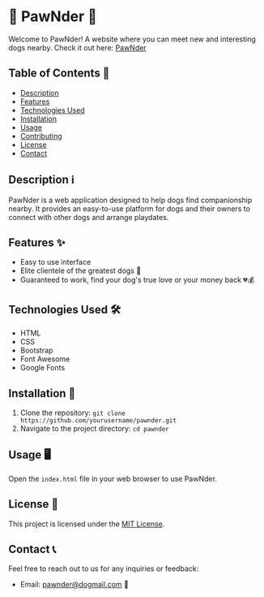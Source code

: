 # 🐾 PawNder 🐾

Welcome to PawNder! A website where you can meet new and interesting dogs nearby.
Check it out here: [PawNder](https://vinay-th.github.io/pawnder/)


## Table of Contents 📜

- [Description](#description)
- [Features](#features)
- [Technologies Used](#technologies-used)
- [Installation](#installation)
- [Usage](#usage)
- [Contributing](#contributing)
- [License](#license)
- [Contact](#contact)

## Description ℹ️

PawNder is a web application designed to help dogs find companionship nearby. It provides an easy-to-use platform for dogs and their owners to connect with other dogs and arrange playdates.

## Features ✨

- Easy to use interface
- Elite clientele of the greatest dogs 🐶
- Guaranteed to work, find your dog's true love or your money back 💔💰

## Technologies Used 🛠️

- HTML
- CSS
- Bootstrap
- Font Awesome
- Google Fonts

## Installation 🚀

1. Clone the repository: `git clone https://github.com/yourusername/pawnder.git`
2. Navigate to the project directory: `cd pawnder`

## Usage 🖥️

Open the `index.html` file in your web browser to use PawNder.


## License 📄

This project is licensed under the [MIT License](LICENSE).

## Contact 📞

Feel free to reach out to us for any inquiries or feedback:

- Email: pawnder@dogmail.com 📧
